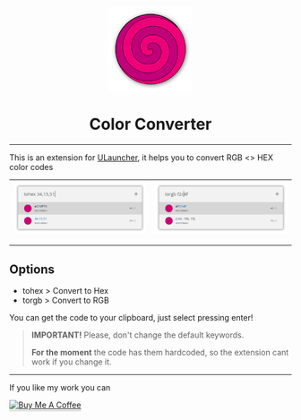 <p align="center">
  <img src="screenshots/icon.png" alt="Icon" />
</p>

<h1 align="center">Color Converter</h1>

----------

This is an extension for [ULauncher](https://ulauncher.io/), it helps you to convert RGB <> HEX color codes

| ![alt](screenshots/tohex.png) | ![alt](screenshots/torgb.png) |
|-------------------------------|-------------------------------|

----------

## Options

* tohex > Convert to Hex
* torgb > Convert to RGB

You can get the code to your clipboard, just select pressing enter!

> **IMPORTANT!** Please, don't change the default keywords.
>
> **For the moment** the code has them hardcoded, so the extension cant work if you change it.

----------

If you like my work you can

<a href="https://www.buymeacoffee.com/sergius02" target="_blank"><img src="https://www.buymeacoffee.com/assets/img/custom_images/orange_img.png" alt="Buy Me A Coffee" style="height: 41px !important;width: 174px !important;box-shadow: 0px 3px 2px 0px rgba(190, 190, 190, 0.5) !important;-webkit-box-shadow: 0px 3px 2px 0px rgba(190, 190, 190, 0.5) !important;" ></a>
